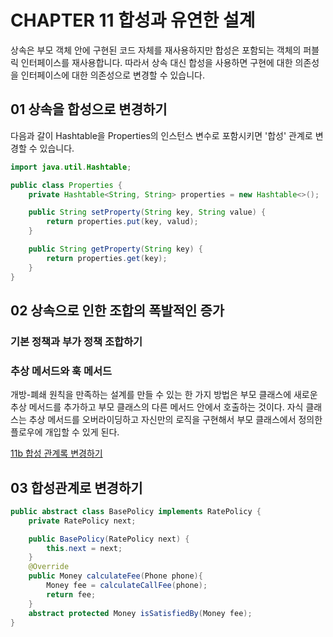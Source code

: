# CHAPTER 11 합성과 유연한 설계

상속은 부모 객체 안에 구현된 코드 자체를 재사용하지만 합성은 포함되는 객체의 퍼블릭 인터페이스를 재사용합니다.
따라서 상속 대신 합성을 사용하면 구현에 대한 의존성을 인터페이스에 대한 의존성으로 변경할 수 있습니다.

## 01 상속을 합성으로 변경하기
다음과 갈이 Hashtable을 Properties의 인스턴스 변수로 포함시키면 '합성' 관계로 변경할 수 있습니다.
```java
import java.util.Hashtable;

public class Properties {
    private Hashtable<String, String> properties = new Hashtable<>();

    public String setProperty(String key, String value) {
        return properties.put(key, valud);
    }

    public String getProperty(String key) {
        return properties.get(key);
    }
}
```

## 02 상속으로 인한 조합의 폭발적인 증가

### 기본 정책과 부가 정책 조합하기


### 추상 메서드와 훅 메서드
개방-폐쇄 원칙을 만족하는 설계를 만들 수 있는 한 가지 방법은 부모 클래스에 새로운 추상 메서드를 추가하고 부모 클래스의 다른 메서드 안에서 호출하는 것이다.
자식 클래스는 추상 메서드를 오버라이딩하고 자신만의 로직을 구현해서 부모 클래스에서 정의한 플로우에 개입할 수 있게 된다.

[11b 합성 관계록 변경하기](src/main/java/com/osc/object/chapter11b/readme.md)


## 03 합성관계로 변경하기

```java
public abstract class BasePolicy implements RatePolicy {
    private RatePolicy next;

    public BasePolicy(RatePolicy next) {
        this.next = next;
    }
    @Override
    public Money calculateFee(Phone phone){
        Money fee = calculateCallFee(phone);
        return fee;
    }
    abstract protected Money isSatisfiedBy(Money fee);
}
```